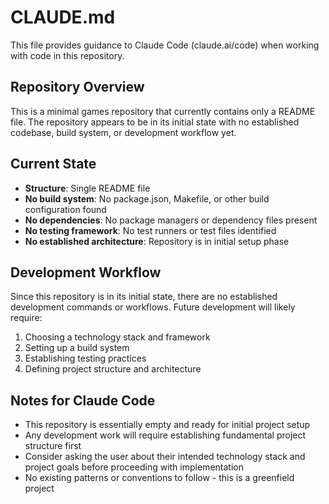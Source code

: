 # CLAUDE.md

This file provides guidance to Claude Code (claude.ai/code) when working with code in this repository.

## Repository Overview

This is a minimal games repository that currently contains only a README file. The repository appears to be in its initial state with no established codebase, build system, or development workflow yet.

## Current State

- **Structure**: Single README file
- **No build system**: No package.json, Makefile, or other build configuration found
- **No dependencies**: No package managers or dependency files present
- **No testing framework**: No test runners or test files identified
- **No established architecture**: Repository is in initial setup phase

## Development Workflow

Since this repository is in its initial state, there are no established development commands or workflows. Future development will likely require:

1. Choosing a technology stack and framework
2. Setting up a build system
3. Establishing testing practices
4. Defining project structure and architecture

## Notes for Claude Code

- This repository is essentially empty and ready for initial project setup
- Any development work will require establishing fundamental project structure first
- Consider asking the user about their intended technology stack and project goals before proceeding with implementation
- No existing patterns or conventions to follow - this is a greenfield project